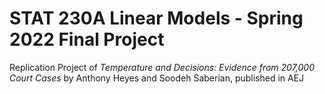 # STAT 230A Linear Models - Spring 2022 Final Project
 Replication Project of _Temperature and Decisions: Evidence from 207,000 Court Cases_ by Anthony Heyes and Soodeh Saberian, published in AEJ
